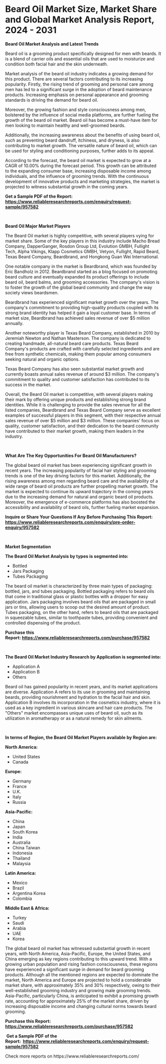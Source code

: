 <p><h1>Beard Oil Market Size, Market Share and Global Market Analysis Report, 2024 - 2031</h1></p><p><strong>Beard Oil Market Analysis and Latest Trends</strong></p>
<p><p>Beard oil is a grooming product specifically designed for men with beards. It is a blend of carrier oils and essential oils that are used to moisturize and condition both facial hair and the skin underneath.</p><p>Market analysis of the beard oil industry indicates a growing demand for this product. There are several factors contributing to its increasing popularity. Firstly, the rising trend of grooming and personal care among men has led to a significant surge in the adoption of beard maintenance products. Increasing emphasis on personal appearance and grooming standards is driving the demand for beard oil.</p><p>Moreover, the growing fashion and style consciousness among men, bolstered by the influence of social media platforms, are further fueling the growth of the beard oil market. Beard oil has become a must-have item for men looking to maintain healthy and well-groomed beards.</p><p>Additionally, the increasing awareness about the benefits of using beard oil, such as preventing beard dandruff, itchiness, and dryness, is also contributing to market growth. The versatile nature of beard oil, which can be used for styling and conditioning purposes, further adds to its appeal.</p><p>According to the forecast, the beard oil market is expected to grow at a CAGR of 10.00% during the forecast period. This growth can be attributed to the expanding consumer base, increasing disposable income among individuals, and the influence of grooming trends. With the continuous development of innovative products and marketing strategies, the market is projected to witness substantial growth in the coming years.</p></p>
<p><strong>Get a Sample PDF of the Report:&nbsp; <a href="https://www.reliableresearchreports.com/enquiry/request-sample/957582">https://www.reliableresearchreports.com/enquiry/request-sample/957582</a></strong></p>
<p>&nbsp;</p>
<p><strong>Beard Oil Major Market Players</strong></p>
<p><p>The Beard Oil market is highly competitive, with several players vying for market share. Some of the key players in this industry include Macho Bread Company, DapperGanger, Rosdon Group Ltd, Evolution GMBH, Fullight Tech, Alpha Vikings, Klapp Cosmetics GMBH, Vetyon, Fullight, Rapid Beard, Texas Beard Company, Beardbrand, and Hongkong Guan Wei International.</p><p>One notable company in the market is Beardbrand, which was founded by Eric Bandholz in 2012. Beardbrand started as a blog focused on promoting beard culture and eventually expanded its product offerings to include beard oil, beard balms, and grooming accessories. The company's vision is to foster the growth of the global beard community and change the way society views beardsmen.</p><p>Beardbrand has experienced significant market growth over the years. The company's commitment to providing high-quality products coupled with its strong brand identity has helped it gain a loyal customer base. In terms of market size, Beardbrand has achieved sales revenue of over $5 million annually.</p><p>Another noteworthy player is Texas Beard Company, established in 2010 by Jeremiah Newton and Nathan Masterson. The company is dedicated to creating handmade, all-natural beard care products. Texas Beard Company's products are crafted with carefully selected ingredients and are free from synthetic chemicals, making them popular among consumers seeking natural and organic options.</p><p>Texas Beard Company has also seen substantial market growth and currently boasts annual sales revenue of around $3 million. The company's commitment to quality and customer satisfaction has contributed to its success in the market.</p><p>Overall, the Beard Oil market is competitive, with several players making their mark by offering unique products and establishing strong brand identities. While it is challenging to provide the sales revenue for all the listed companies, Beardbrand and Texas Beard Company serve as excellent examples of successful players in this segment, with their respective annual sales revenue of over $5 million and $3 million. These companies' focus on quality, customer satisfaction, and their dedication to the beard community have contributed to their market growth, making them leaders in the industry.</p></p>
<p>&nbsp;</p>
<p><strong>What Are The Key Opportunities For Beard Oil Manufacturers?</strong></p>
<p><p>The global beard oil market has been experiencing significant growth in recent years. The increasing popularity of facial hair styling and grooming trends is one of the key driving factors for this market. Additionally, the rising awareness among men regarding beard care and the availability of a wide range of beard oil products are further propelling market growth. The market is expected to continue its upward trajectory in the coming years due to the increasing demand for natural and organic beard oil products. Moreover, the emergence of e-commerce platforms has also boosted the accessibility and availability of beard oils, further fueling market expansion.</p></p>
<p><strong>Inquire or Share Your Questions If Any Before Purchasing This Report: <a href="https://www.reliableresearchreports.com/enquiry/pre-order-enquiry/957582">https://www.reliableresearchreports.com/enquiry/pre-order-enquiry/957582</a></strong></p>
<p>&nbsp;</p>
<p><strong>Market Segmentation</strong></p>
<p><strong>The Beard Oil Market Analysis by types is segmented into:</strong></p>
<p><ul><li>Bottled</li><li>Jars Packaging</li><li>Tubes Packaging</li></ul></p>
<p><p>The beard oil market is characterized by three main types of packaging: bottled, jars, and tubes packaging. Bottled packaging refers to beard oils that come in traditional glass or plastic bottles with a dropper for easy application. Jars packaging involves beard oils that are packaged in small jars or tins, allowing users to scoop out the desired amount of product. Tubes packaging, on the other hand, refers to beard oils that are packaged in squeezable tubes, similar to toothpaste tubes, providing convenient and controlled dispensing of the product.</p></p>
<p><strong>Purchase this Report:&nbsp;<a href="https://www.reliableresearchreports.com/purchase/957582">https://www.reliableresearchreports.com/purchase/957582</a></strong></p>
<p>&nbsp;</p>
<p><strong>The Beard Oil Market Industry Research by Application is segmented into:</strong></p>
<p><ul><li>Application A</li><li>Application B</li><li>Others</li></ul></p>
<p><p>Beard oil has gained popularity in recent years, and its market applications are diverse. Application A refers to its use in grooming and maintaining beards, providing nourishment and hydration to the facial hair and skin. Application B involves its incorporation in the cosmetics industry, where it is used as a key ingredient in various skincare and hair care products. The "Others" market encompasses unique uses of beard oil, such as its utilization in aromatherapy or as a natural remedy for skin ailments.</p></p>
<p>&nbsp;</p>
<p><strong>In terms of Region, the Beard Oil Market Players available by Region are:</strong></p>
<p>
    <p> <strong> North America: </strong>
        <ul>
            <li>United States</li>
            <li>Canada</li>
        </ul>
        </p> 
    <p> <strong> Europe: </strong>
        <ul>
            <li>Germany</li>
            <li>France</li>
            <li>U.K.</li>
            <li>Italy</li>
            <li>Russia</li>
        </ul>
        </p> 
    <p> <strong> Asia-Pacific: </strong>
        <ul>
            <li>China</li>
            <li>Japan</li>
            <li>South Korea</li>
            <li>India</li>
            <li>Australia</li>
            <li>China Taiwan</li>
            <li>Indonesia</li>
            <li>Thailand</li>
            <li>Malaysia</li>
        </ul>
        </p> 
    <p> <strong> Latin America: </strong>
        <ul>
            <li>Mexico</li>
            <li>Brazil</li>
            <li>Argentina Korea</li>
            <li>Colombia</li>
        </ul>
        </p> 
    <p> <strong> Middle East & Africa: </strong>
        <ul>
            <li>Turkey</li>
            <li>Saudi</li>
            <li>Arabia</li>
            <li>UAE</li>
            <li>Korea</li>
        </ul>
    </p>
    </p>
<p><p>The global beard oil market has witnessed substantial growth in recent years, with North America, Asia-Pacific, Europe, the United States, and China emerging as key regions contributing to this upward trend. With a growing urban population and rising fashion consciousness, these regions have experienced a significant surge in demand for beard grooming products. Although all the mentioned regions are expected to dominate the market, North America and Europe are projected to hold a considerable market share, with approximately 35% and 30% respectively, owing to their well-established grooming industry and growing male grooming trends. Asia-Pacific, particularly China, is anticipated to exhibit a promising growth rate, accounting for approximately 25% of the market share, driven by increasing disposable income and changing cultural norms towards beard grooming.</p></p>
<p><strong>Purchase this Report: <a href="https://www.reliableresearchreports.com/purchase/957582">https://www.reliableresearchreports.com/purchase/957582</a></strong></p>
<p>&nbsp;<strong>Get a Sample PDF of the Report:&nbsp;&nbsp;<a href="https://www.reliableresearchreports.com/enquiry/request-sample/957582">https://www.reliableresearchreports.com/enquiry/request-sample/957582</a></strong></p>
<p><strong></strong></p>
<p>Check more reports on https://www.reliableresearchreports.com/</p>
